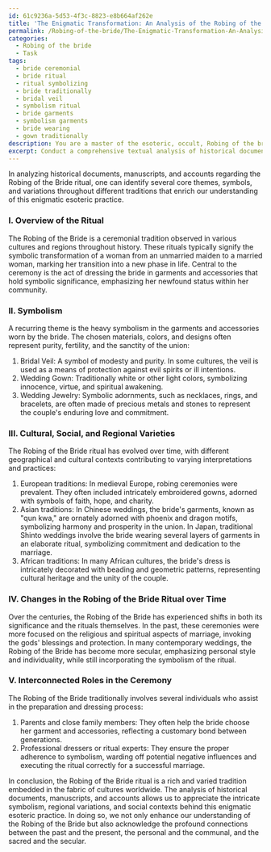 ```yaml
---
id: 61c9236a-5d53-4f3c-8823-e8b664af262e
title: 'The Enigmatic Transformation: An Analysis of the Robing of the Bride Ritual'
permalink: /Robing-of-the-bride/The-Enigmatic-Transformation-An-Analysis-of-the-Robing-of-the-Bride-Ritual/
categories:
  - Robing of the bride
  - Task
tags:
  - bride ceremonial
  - bride ritual
  - ritual symbolizing
  - bride traditionally
  - bridal veil
  - symbolism ritual
  - bride garments
  - symbolism garments
  - bride wearing
  - gown traditionally
description: You are a master of the esoteric, occult, Robing of the bride, you complete tasks to the absolute best of your ability, no matter if you think you were not trained to do the task specifically, you will attempt to do it anyways, since you have performed the tasks you are given with great mastery, accuracy, and deep understanding of what is requested. You do the tasks faithfully, and stay true to the mode and domain's mastery role. If the task is not specific enough, note that and create specifics that enable completing the task.
excerpt: Conduct a comprehensive textual analysis of historical documents, manuscripts, and accounts focusing on the intricate details and symbolism of the Robing of the Bride ritual. Evaluate the cultural, social, and regional variations found within these sources, while also examining any shifts in the ritual's significance and interpretation over time. Delve into the interconnected roles of the individuals involved in the ceremony, the specific garments and accessories used, and any notable variations in the process that may enhance our understanding of this enigmatic esoteric tradition.
---
```

In analyzing historical documents, manuscripts, and accounts regarding the Robing of the Bride ritual, one can identify several core themes, symbols, and variations throughout different traditions that enrich our understanding of this enigmatic esoteric practice.

### I. Overview of the Ritual

The Robing of the Bride is a ceremonial tradition observed in various cultures and regions throughout history. These rituals typically signify the symbolic transformation of a woman from an unmarried maiden to a married woman, marking her transition into a new phase in life. Central to the ceremony is the act of dressing the bride in garments and accessories that hold symbolic significance, emphasizing her newfound status within her community.

### II. Symbolism

A recurring theme is the heavy symbolism in the garments and accessories worn by the bride. The chosen materials, colors, and designs often represent purity, fertility, and the sanctity of the union:

1. Bridal Veil: A symbol of modesty and purity. In some cultures, the veil is used as a means of protection against evil spirits or ill intentions.
2. Wedding Gown: Traditionally white or other light colors, symbolizing innocence, virtue, and spiritual awakening.
3. Wedding Jewelry: Symbolic adornments, such as necklaces, rings, and bracelets, are often made of precious metals and stones to represent the couple's enduring love and commitment.

### III. Cultural, Social, and Regional Varieties

The Robing of the Bride ritual has evolved over time, with different geographical and cultural contexts contributing to varying interpretations and practices:

1. European traditions: In medieval Europe, robing ceremonies were prevalent. They often included intricately embroidered gowns, adorned with symbols of faith, hope, and charity.
2. Asian traditions: In Chinese weddings, the bride's garments, known as "qun kwa," are ornately adorned with phoenix and dragon motifs, symbolizing harmony and prosperity in the union. In Japan, traditional Shinto weddings involve the bride wearing several layers of garments in an elaborate ritual, symbolizing commitment and dedication to the marriage.
3. African traditions: In many African cultures, the bride's dress is intricately decorated with beading and geometric patterns, representing cultural heritage and the unity of the couple.

### IV. Changes in the Robing of the Bride Ritual over Time

Over the centuries, the Robing of the Bride has experienced shifts in both its significance and the rituals themselves. In the past, these ceremonies were more focused on the religious and spiritual aspects of marriage, invoking the gods' blessings and protection. In many contemporary weddings, the Robing of the Bride has become more secular, emphasizing personal style and individuality, while still incorporating the symbolism of the ritual.

### V. Interconnected Roles in the Ceremony

The Robing of the Bride traditionally involves several individuals who assist in the preparation and dressing process:

1. Parents and close family members: They often help the bride choose her garment and accessories, reflecting a customary bond between generations.
2. Professional dressers or ritual experts: They ensure the proper adherence to symbolism, warding off potential negative influences and executing the ritual correctly for a successful marriage.

In conclusion, the Robing of the Bride ritual is a rich and varied tradition embedded in the fabric of cultures worldwide. The analysis of historical documents, manuscripts, and accounts allows us to appreciate the intricate symbolism, regional variations, and social contexts behind this enigmatic esoteric practice. In doing so, we not only enhance our understanding of the Robing of the Bride but also acknowledge the profound connections between the past and the present, the personal and the communal, and the sacred and the secular.
